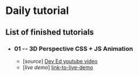 # Daily tutorial

## List of finished tutorials

- ### 01 -- 3D Perspective CSS + JS Animation
  - [_source_] [Dev Ed youtube video](https://www.youtube.com/watch?v=XK7T3mY1V-w&feature=emb_rel_end&ab_channel=DevEd)
  - [_live demo_] [link-to-live-demo]()